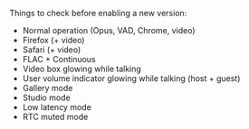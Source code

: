 Things to check before enabling a new version:

 * Normal operation (Opus, VAD, Chrome, video)
 * Firefox (+ video)
 * Safari (+ video)
 * FLAC + Continuous
 * Video box glowing while talking
 * User volume indicator glowing while talking (host + guest)
 * Gallery mode
 * Studio mode
 * Low latency mode
 * RTC muted mode
